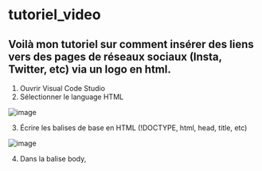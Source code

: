 # tutoriel_video
## Voilà mon tutoriel sur comment insérer des liens vers des pages de réseaux sociaux (Insta, Twitter, etc) via un logo en html.
1. Ouvrir Visual Code Studio 
2. Sélectionner le language HTML 

![image](https://user-images.githubusercontent.com/93718412/142336800-97a0f8f7-e631-49d2-9ac8-fb1830c50d0c.png)

3. Écrire les balises de base en HTML (!DOCTYPE, html, head, title, etc)

![image](https://user-images.githubusercontent.com/93718412/142337236-61c79098-cecd-4638-af90-8e26419ed2a4.png)

4. Dans la balise body, 







